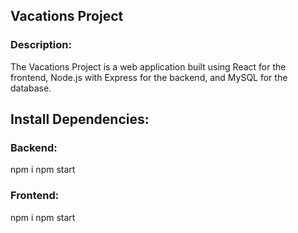 ## Vacations Project

### Description:
The Vacations Project is a web application built using React for the frontend, Node.js with Express for the backend, and MySQL for the database.

## Install Dependencies:
### Backend:

npm i
npm start

### Frontend:

npm i
npm start
